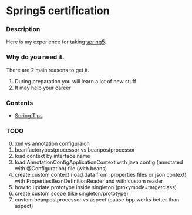 # Spring5 certification

### Description
Here is my experience for taking [spring5](https://store.education.pivotal.io/confirm-course?courseid=EDU-1202).

### Why do you need it.
There are 2 main reasons to get it.
1. During preparation you will learn a lot of new stuff
2. It may help your career

### Contents
* [Spring Tips](https://github.com/dgaydukov/cert-spring5/blob/master/spring5.md)

### TODO
0. xml vs annotation configuraion
1. beanfactorypostprocessor vs beanpostprocessor
2. load context by interface name
3. load AnnotationConfigApplicationContext with java config (annotated with @Configuration) file (with beans)
4. create custom context (load data from .properties files or json context) with PropertiesBeanDefinitionReader and with custom reader
5. how to update prototype inside singleton (proxymode=targetclass)
6. create custom scope (like singleton/prototype)
7. custom beanpostprocessor vs aspect (cause bpp works better than aspect)